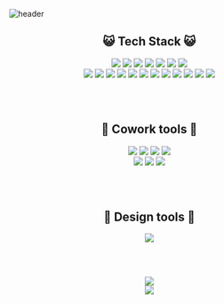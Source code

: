 ![header](https://capsule-render.vercel.app/api?type=waving&height=200&text=Dafahan&desc=dev&color=gradient&customColorList=18&animation=twinkling&fontAlignY=40&descAlign=74)

<div align="center">

## 😺 Tech Stack 😺

<div>
  <!-- Front-end badges -->
  <img src="https://img.shields.io/badge/tailwindcss-0F172A?style=flat&logo=tailwindcss"/>
  <img src="https://img.shields.io/badge/HTML5-E34F26?style=flat&logo=HTML5&logoColor=white" />
  <img src="https://img.shields.io/badge/CSS3-1572B6?style=flat&logo=CSS3&logoColor=white" />
  <img src="https://img.shields.io/badge/SCSS-CC6699?style=flat&logo=Sass&logoColor=white" />
  <img src="https://img.shields.io/badge/JavaScript-F7DF1E?style=flat&logo=JavaScript&logoColor=white" />
  <img src="https://img.shields.io/badge/TypeScript-3178C6?style=flat&logo=TypeScript&logoColor=white" />
  <img src="https://img.shields.io/badge/jQuery-0769AD?style=flat&logo=jQuery&logoColor=white" />
</div>
  
<div>
  <!-- Full-stack badges -->
  <img src="https://img.shields.io/badge/React-61DAFB?style=flat&logo=React&logoColor=white" />
  <img src="https://img.shields.io/badge/styled%20components-DB7093?style=flat&logo=styled-components&logoColor=white" />
  <img src="https://img.shields.io/badge/Next.js-000000?style=flat&logo=Next.js&logoColor=white" />
  <img src="https://img.shields.io/badge/React%20Native-61DAFB?style=flat&logo=React&logoColor=white" />
  <img src="https://img.shields.io/badge/Django-092E20?style=flat&logo=Django&logoColor=white" />
  <img src="https://img.shields.io/badge/Flask-000000?style=flat&logo=Flask&logoColor=white" />
  <img src="https://img.shields.io/badge/CodeIgniter-EF4223?style=flat&logo=CodeIgniter&logoColor=white" />
  <img src="https://img.shields.io/badge/Laravel-FF2D20?style=flat&logo=Laravel&logoColor=white" />
  <img src="https://img.shields.io/badge/Node.js-339933?style=flat&logo=Node.js&logoColor=white" />
  <img src="https://img.shields.io/badge/Kotlin-0095D5?style=flat&logo=Kotlin&logoColor=white" />
  <img src="https://img.shields.io/badge/Visual%20Basic-5C2D91?style=flat&logo=.NET&logoColor=white" />
  <img src="https://img.shields.io/badge/Java-ED8B00?style=flat&logo=openjdk&logoColor=white" />
</div>



<br><br>

## 🐶 Cowork tools 🐶
<div>
<img src="https://img.shields.io/badge/Git-F05032?style=flat&logo=Git&logoColor=white" />
<img src="https://img.shields.io/badge/GitHub-181717?style=flat&logo=GitHub&logoColor=white" />
<img src="https://img.shields.io/badge/GitLab-FC6D26?style=flat&logo=GitLab&logoColor=white" />
<img src="https://img.shields.io/badge/Sourcetree-0052CC?style=flat&logo=Sourcetree&logoColor=white" />
</div>

<div>
<img src="https://img.shields.io/badge/Slack-4A154B?style=flat&logo=Slack&logoColor=white" />
<img src="https://img.shields.io/badge/Postman-FF6C37?style=flat&logo=Postman&logoColor=white" />
<img src="https://img.shields.io/badge/Trello-0052CC?style=flat&logo=Trello&logoColor=white" />

</div>

<br><br>

## 🐸 Design tools 🐸
<div>

<img src="https://img.shields.io/badge/Figma-F24E1E?style=flat&logo=Figma&logoColor=white&color=black"/>

</div>

<br><br>



<img src="https://github-readme-stats.vercel.app/api/top-langs/?username=dafahan&layout=compact&hide=html,css,scss&show_icons=true&theme=dark">
<br>
<img src="https://github-readme-stats.vercel.app/api?username=dafahan&show_icons=true&theme=dark">


</div>
